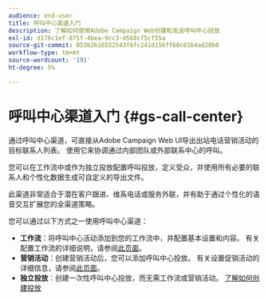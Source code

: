 ```yaml
---
audience: end-user
title: 呼叫中心渠道入门
description: 了解如何使用Adobe Campaign Web创建和发送呼叫中心投放
exl-id: d176c1ef-875f-4bea-9cc3-d568cf5cf55a
source-git-commit: 053b2b16552543f6fc241d15bff60c0164ad20b0
workflow-type: tm+mt
source-wordcount: '191'
ht-degree: 5%

---
```


# 呼叫中心渠道入门 {#gs-call-center}

通过呼叫中心渠道，可直接从Adobe Campaign Web UI导出出站电话营销活动的目标联系人列表。 使用它来协调通过内部团队或外部联系中心的呼叫。

您可以在工作流中或作为独立投放配置呼叫投放，定义受众，并使用所有必要的联系人和个性化数据生成可自定义的导出文件。

此渠道非常适合于潜在客户跟进、维系电话或服务外联，并有助于通过个性化的语音交互扩展您的全渠道策略。

您可以通过以下方式之一使用呼叫中心渠道：

* **工作流**：将呼叫中心活动添加到您的工作流中，并配置基本设置和内容。 有关配置工作流的详细说明，请参阅[此页面](../workflows/gs-workflow-creation.md)。
* **营销活动**：创建营销活动后，您可以添加呼叫中心投放。 有关设置促销活动的详细信息，请参阅[此页面](../campaigns/gs-campaigns.md)。
* **独立投放**：创建一次性呼叫中心投放，而无需工作流或营销活动。 [了解如何创建投放](../msg/gs-deliveries.md)

<!--
<table style="table-layout:fixed"><tr style="border: 0;">
<td>
<a href="create-push.md">
<img alt="Create a push delivery" src="assets/do-not-localize/push_create.jpeg">
</a>
<div><a href="create-push.md"><strong>Create a push delivery</strong>
</div>
<p>
</td>
<td>
<a href="content-push.md">
<img alt="Design a push delivery" src="assets/do-not-localize/push_design.jpeg">
</a>
<div>
<a href="content-push.md"><strong>Design a push delivery<strong></strong></a>
</div>
<p></td>
<td>
<a href="send-push.md">
<img alt="Send a push delivery" src="assets/do-not-localize/push_send.jpeg">
</a>
<div>
<a href="send-push.md"><strong>Send a push delivery</strong></a>
</div>
<p>
</td>
<td>
<a href="send-push.md">
<img alt="Push delivery report" src="assets/do-not-localize/push_report.jpeg">
</a>
<div>
<a href="send-push.md"><strong>Push delivery report</strong></a>
</div>
<p>
</td>
</tr></table>
-->

